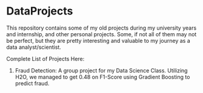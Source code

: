 # DataProjects

This repository contains some of my old projects during my university years and internship, and other personal projects. Some, if not all of them may not be perfect, but they are pretty interesting and valuable to my journey as a data analyst/scientist.

Complete List of Projects Here:

1. Fraud Detection: A group project for my Data Science Class. Utilizing H2O, we managed to get 0.48 on F1-Score using Gradient Boosting to predict fraud.
